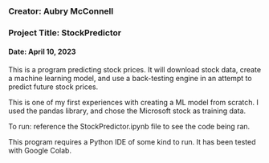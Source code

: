 ### Creator: Aubry McConnell

### Project Title: StockPredictor

#### Date: April 10, 2023

This is a program predicting stock prices. It will download stock data, create a machine learning model, and use a back-testing engine in an attempt to predict future stock prices.

This is one of my first experiences with creating a ML model from scratch. I used the pandas library, and chose the Microsoft stock as training data.

To run: reference the StockPredictor.ipynb file to see the code being ran.

This program requires a Python IDE of some kind to run. It has been tested with Google Colab.
